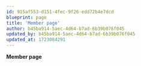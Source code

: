 ```yaml
---
id: 915af553-d151-4fec-9f26-edd72b4e7dcd
blueprint: page
title: 'Member page'
author: b45ba914-5aec-4d64-b7ad-6b39b076f045
updated_by: b45ba914-5aec-4d64-b7ad-6b39b076f045
updated_at: 1723084291
---
```

**Member page**